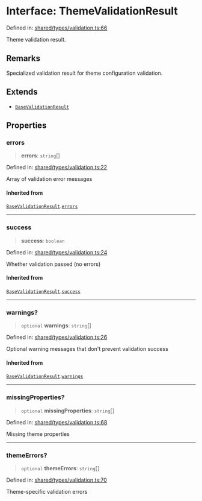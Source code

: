 # Interface: ThemeValidationResult

Defined in: [shared/types/validation.ts:66](https://github.com/Nick2bad4u/Uptime-Watcher/blob/main/shared/types/validation.ts#L66)

Theme validation result.

## Remarks

Specialized validation result for theme configuration validation.

## Extends

- [`BaseValidationResult`](BaseValidationResult.md)

## Properties

### errors

> **errors**: `string`[]

Defined in: [shared/types/validation.ts:22](https://github.com/Nick2bad4u/Uptime-Watcher/blob/main/shared/types/validation.ts#L22)

Array of validation error messages

#### Inherited from

[`BaseValidationResult`](BaseValidationResult.md).[`errors`](BaseValidationResult.md#errors)

***

### success

> **success**: `boolean`

Defined in: [shared/types/validation.ts:24](https://github.com/Nick2bad4u/Uptime-Watcher/blob/main/shared/types/validation.ts#L24)

Whether validation passed (no errors)

#### Inherited from

[`BaseValidationResult`](BaseValidationResult.md).[`success`](BaseValidationResult.md#success)

***

### warnings?

> `optional` **warnings**: `string`[]

Defined in: [shared/types/validation.ts:26](https://github.com/Nick2bad4u/Uptime-Watcher/blob/main/shared/types/validation.ts#L26)

Optional warning messages that don't prevent validation success

#### Inherited from

[`BaseValidationResult`](BaseValidationResult.md).[`warnings`](BaseValidationResult.md#warnings)

***

### missingProperties?

> `optional` **missingProperties**: `string`[]

Defined in: [shared/types/validation.ts:68](https://github.com/Nick2bad4u/Uptime-Watcher/blob/main/shared/types/validation.ts#L68)

Missing theme properties

***

### themeErrors?

> `optional` **themeErrors**: `string`[]

Defined in: [shared/types/validation.ts:70](https://github.com/Nick2bad4u/Uptime-Watcher/blob/main/shared/types/validation.ts#L70)

Theme-specific validation errors
